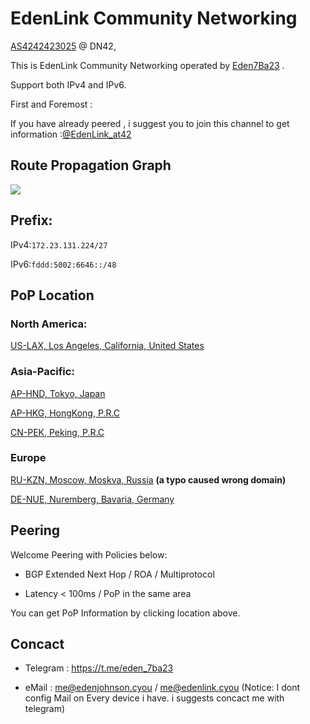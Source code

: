 # EdenLink Community Networking

[AS4242423025](https://explorer.burble.com/?#/aut-num/AS4242423025) @ DN42, 

This is EdenLink Community Networking operated by [Eden7Ba23](https://edenjohnson.cyou) .

Support both IPv4 and IPv6.

First and Foremost :

If you have already peered , i suggest you to join this channel to get information :[@EdenLink_at42](https://t.me/EdenLink_at42)

## Route Propagation Graph

![](https://bgp-api.strexp.net/as_graph/AS4242423025)

## Prefix:

IPv4:```172.23.131.224/27```

IPv6:```fddd:5002:6646::/48```

## PoP Location

### North America:

[US-LAX, Los Angeles, California, United States](https://edenlink.cyou/Nodes/us-lax.html)

### Asia-Pacific:

[AP-HND, Tokyo, Japan](https://edenlink.cyou/Nodes/ap-hnd.html)

[AP-HKG, HongKong, P.R.C](https://edenlink.cyou/Nodes/ap-hkg.html)

[CN-PEK, Peking, P.R.C](https://edenlink.cyou/Nodes/cn-pek.html)

### Europe

[RU-KZN, Moscow, Moskva, Russia](https://edenlink.cyou/Nodes/ru-kzn.html) **(a typo caused wrong domain)**

[DE-NUE, Nuremberg, Bavaria, Germany](https://edenlink.cyou/Nodes/de-nue.html)

## Peering

Welcome Peering with Policies below:

- BGP Extended Next Hop / ROA / Multiprotocol

- Latency < 100ms / PoP in the same area
 
You can get PoP Information by clicking location above.

## Concact

- Telegram : https://t.me/eden_7ba23

- eMail : me@edenjohnson.cyou / me@edenlink.cyou (Notice: I dont config Mail on Every device i have. i suggests concact me with telegram)
